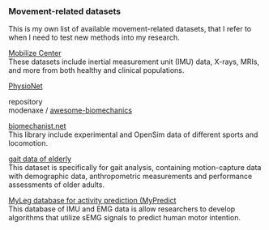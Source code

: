 ### Movement-related datasets
This is my own list of available movement-related datasets, that I refer to when I need to test new methods into my research.

[Mobilize Center](https://mobilize.stanford.edu/data/available-datasets/) 
<br> These datasets include inertial measurement unit (IMU) data, X-rays, MRIs, and more from both healthy and clinical populations.

[PhysioNet](https://www.physionet.org/about/database/)
<br> 

repository
<br> modenaxe / [awesome-biomechanics](https://github.com/doscsy12/awesome-biomechanics)

[biomechanist.net](https://www.biomechanist.net/multimedia-libraries/motion-library/)
<br> This library include experimental and OpenSim data of different sports and locomotion.

[gait data of elderly](https://data.mendeley.com/datasets/xgw6bg3g8h/1)
<br> This dataset is specifically for gait analysis, containing motion-capture data with demographic data, anthropometric measurements and performance assessments of older adults.

[MyLeg database for activity prediction (MyPredict](https://data.4tu.nl/datasets/01d30db7-95a8-4c39-afb9-4eb1a2f27539)
<br> This database of IMU and EMG data is allow researchers to develop algorithms that utilize sEMG signals to predict human motor intention. 
